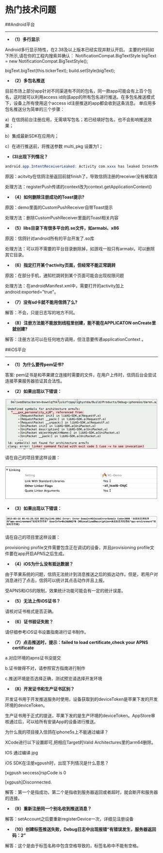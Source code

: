 # 热门技术问题
##Android平台
<hr> 

- **（1）多行显示**

Android多行显示特性，在2.38及以上版本已经实现并默认开启。
主要的代码如下所示,请在你的工程内搜索并确认：
NotificationCompat.BigTextStyle bigText = new NotificationCompat.BigTextStyle();

bigText.bigText(this.tickerText);
build.setStyle(bigText);

- **（2）多包名推送**

目前市场上部分app针对不同渠道有不同的包名，同一款app可能会有上百个包名，这时就可以利用access id向该app的所有包名进行推送。在多包名推送模式下，设备上所有使用这个access id注册推送的app都会收到这条消息。
单应用多包名推送分为简单的三个步骤：

a）在信鸽前台注册应用，无需填写包名；若已经填好包名，也不会影响推送效果；

b）集成最新SDK在应用内；

c）在进行推送前，将推送参数 multi_pkg 设置为1；

- **(3)出现下列情况？**

```java
android.app.IntentReceiverLeaked: Activity com.xxxx has leaked IntentReceiver com.tencent.android.tpush.f@422a4dc8 that was originally registered here. Are you missing a call to unregisterReceiver()?
```

原因：acitvity在信鸽注册返回前就finish了，导致信鸽注册的receiver没有被取消

处理方法：registerPush传递的context改为context.getApplicationContext()

- **（4）如何删除注册成功的Toast提示?**

原因：demo里面的CustomPushReceiver自带Toast提示

处理方法：删除CustomPushReceiver里面的Toast相关内容

- **（5）libs目录下有很多平台的.so文件，如armabi、x86**

原因：信鸽针对android所有的平台开发了.so库

处理方法：可以将不需要的平台目录删除掉，如游戏一般只有armabi，可以删除其它目录。

- **（6）指定打开某个activity页面，但经常不能正常跳转**

原因：在部分手机，通知栏跳转到某个页面可能会出现权限问题

处理方法：在androidManifest.xml中，需要打开的activity加上android:exported="true"。

- **（7）没有sd卡就不能用信鸽了么?**

解答：不会，只是日志写的地方不同。

- **（8）注册方法能不能放到线程里创建，能不能在APPLICATON onCreate里就创建?**

解答：注册方法可以在任何地方调用，但注意要传递applicationContext 。

##iOS平台
<hr>

- **（1）为什么要传pem证书?**

答案: pem证书是和苹果建立连接时需要的文件，在用户上传时，信鸽后台会尝试连接苹果服务器验证其合法性。

- **（2）如果出现以下错误：**

![](/assets/14.png)

请在自己的项目里这样设置：

![](/assets/15.png)

- **（3）如果出现以下错误：**

![](/assets/18.png)

请在自己的项目里这样设置：

provisioning profile文件需要包含正在调试的设备，并且provisioning profile文件要在app开启APNS之后生成。

- **（4）iOS为什么没有抵达数据？**

由于苹果系统的问题，信鸽无法统计到消息推送之后的抵达动作。但是，若用户对消息进行了点击，信鸽可以统计其点击动作并且上报。

受APNS和iOS的限制，效果统计功能可能会有一定的统计误差。

- **（5）无法上传iOS证书？**

请核对证书格式是否正确。

- **（6）证书验证失败？**

请仔细参考iOS证书设置指南进行证书制作。

- **（7）点击推送时，提示：failed to load certificate,check your APNS certificate**

a.对应环境的apns证书没提交

b.证书做得不对，请参照官方指南进行制作

c.推送环境是否选择正确，测试预览请选择开发环境

- **（8）开发证书和生产证书区别？**

开发证书用于开发推送服务时使用，设备获取到的deviceToken是苹果下发的开发环境的deviceToken。

生产证书用于正式的提送，苹果下发的是生产环境的deviceToken。AppStore审核通过后，可以给所有安装App的设备进行推送。

为什么我的项目接入信鸽在iphone5s上不能通过编译？

XCode进行以下设置即可,把相应Target的Valid Architectures里的arm64删除。

IOS 通过编译.jpg

iOS SDK在注册xgpush时，出现下列情况是什么意思？

[xgpush seccess]rspCode is 0

[xgpush]Disconnected.

解答：第一个是指成功，第二个是指收到服务器返回或者超时，就会断开和服务器的连接。

- **（9）重新注册同一个别名收到推送消息？**

解答：setAccount之后要重新registerDevice一次，详细见注册设备

- **（10）创建标签推送失败，Debug日志中出现报错“有错误发生，服务器返回码：2”**

解答：这个是由于标签名称中包含空格导致的，标签名称中不能有空格。


